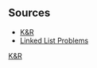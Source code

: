## Sources
- [K&R](https://www.amazon.com/Programming-Language-2nd-Brian-Kernighan/dp/0131103628)
- [Linked List Problems](http://cslibrary.stanford.edu/105/)

<a href="https://www.amazon.com/Programming-Language-2nd-Brian-Kernighan/dp/0131103628)" target="_blank">K&R</a>


